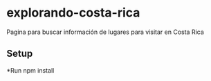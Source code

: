# explorando-costa-rica
Pagina para buscar información de lugares para visitar en Costa Rica

## Setup
*Run npm install

